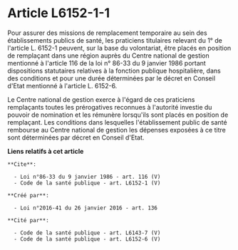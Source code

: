 # Article L6152-1-1

Pour assurer des missions de remplacement temporaire au sein des établissements publics de santé, les praticiens titulaires
relevant du 1° de l'article L. 6152-1 peuvent, sur la base du volontariat, être placés en position de remplaçant dans une
région auprès du Centre national de gestion mentionné à l'article 116 de la loi n° 86-33 du 9 janvier 1986 portant
dispositions statutaires relatives à la fonction publique hospitalière, dans des conditions et pour une durée déterminées par
le décret en Conseil d'Etat mentionné à l'article L. 6152-6. 

Le Centre national de gestion exerce à l'égard de ces praticiens remplaçants toutes les prérogatives reconnues à l'autorité
investie du pouvoir de nomination et les rémunère lorsqu'ils sont placés en position de remplaçant. Les conditions dans
lesquelles l'établissement public de santé rembourse au Centre national de gestion les dépenses exposées à ce titre sont
déterminées par décret en Conseil d'Etat.

**Liens relatifs à cet article**

	**Cite**:

	  - Loi n°86-33 du 9 janvier 1986 - art. 116 (V)
	  - Code de la santé publique - art. L6152-1 (V)

	**Créé par**:

	  - Loi n°2016-41 du 26 janvier 2016 - art. 136

	**Cité par**:

	  - Code de la santé publique - art. L6143-7 (V)
	  - Code de la santé publique - art. L6152-6 (V)
